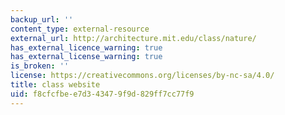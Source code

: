 ```yaml
---
backup_url: ''
content_type: external-resource
external_url: http://architecture.mit.edu/class/nature/
has_external_licence_warning: true
has_external_license_warning: true
is_broken: ''
license: https://creativecommons.org/licenses/by-nc-sa/4.0/
title: class website
uid: f8cfcfbe-e7d3-4347-9f9d-829ff7cc77f9
---
```

